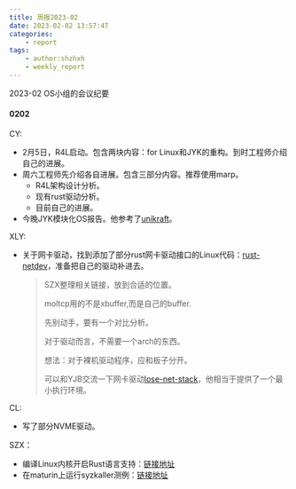 ```yaml
---
title: 周报2023-02
date: 2023-02-02 13:57:47
categories:
    - report
tags:
    - author:shzhxh
    - weekly_report
---
```


2023-02 OS小组的会议纪要

<!-- more -->

#### 0202

CY:

- 2月5日，R4L启动。包含两块内容：for Linux和JYK的重构。到时工程师介绍自己的进展。
- 周六工程师先介绍各自进展。包含三部分内容。推荐使用marp。
  - R4L架构设计分析。
  - 现有rust驱动分析。
  - 目前自己的进展。
- 今晚JYK模块化OS报告。他参考了[unikraft](https://unikraft.org/)。

XLY:

- 关于网卡驱动，找到添加了部分rust网卡驱动接口的Linux代码：[rust-netdev](https://github.com/fujita/linux/tree/rust-netdev)，准备把自己的驱动补进去。

  > SZX整理相关链接，放到合适的位置。
  >
  > moltcp用的不是xbuffer,而是自己的buffer.
  >
  > 先别动手，要有一个对比分析。
  >
  > 对于驱动而言，不需要一个arch的东西。
  >
  > 想法：对于裸机驱动程序，应和板子分开。
  >
  > 可以和YJB交流一下网卡驱动[lose-net-stack](https://github.com/yfblock/lose-net-stack)，他相当于提供了一个最小执行环境。

CL:

- 写了部分NVME驱动。

SZX：

- 编译Linux内核开启Rust语言支持：[链接地址](http://rcore-os.cn/blog/2023/02/01/%E7%BC%96%E8%AF%91Linux%E5%86%85%E6%A0%B8%E5%BC%80%E5%90%AFRust%E8%AF%AD%E8%A8%80%E6%94%AF%E6%8C%81/)
- 在maturin上运行syzkaller测例：[链接地址](https://www.gitlink.org.cn/chyyuu/testos/tree/master/syzkaller#%E7%BC%96%E8%AF%91maturin)
